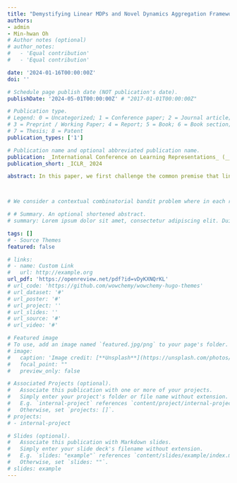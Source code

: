 ```yaml
---
title: "Demystifying Linear MDPs and Novel Dynamics Aggregation Framework"
authors:
- admin
- Min-hwan Oh
# Author notes (optional)
# author_notes:
#   - 'Equal contribution'
#   - 'Equal contribution'

date: '2024-01-16T00:00:00Z'
doi: ''

# Schedule page publish date (NOT publication's date).
publishDate: '2024-05-01T00:00:00Z' # "2017-01-01T00:00:00Z"

# Publication type.
# Legend: 0 = Uncategorized; 1 = Conference paper; 2 = Journal article;
# 3 = Preprint / Working Paper; 4 = Report; 5 = Book; 6 = Book section;
# 7 = Thesis; 8 = Patent
publication_types: ['1']

# Publication name and optional abbreviated publication name.
publication: _International Conference on Learning Representations_ (__ICLR__), 2024
publication_short: _ICLR_ 2024

abstract: In this paper, we first challenge the common premise that linear MDPs always induce performance guarantees independent of the state space. We prove that, in linear MDPs, the feature dimension $d$ is lower bounded by $S/U$ in order to aptly represent transition probabilities, where $S$ is the size of the state space and $U$ is the maximum size of directly reachable states. Hence, $d$ can still scale with $S$ depending on the direct reachability of the environment. To address this limitation of linear MDPs, we propose a novel structural aggregation framework based on dynamics, named as the \textit{dynamics aggregation}. For this newly proposed framework, we design a provably efficient hierarchical reinforcement learning algorithm in linear function approximation that leverages aggregated sub-structures. Our proposed algorithm exhibits statistical efficiency, achieving a regret of $\tilde{\mathcal{O}}  \big( d_{\psi}^{3/2} H^{3/2}\sqrt{ N T} \big)$, where $d_{\psi}$ represents the feature dimension of \textit{aggregated subMDPs} and $N$ signifies the number of aggregated subMDPs. We establish that the condition $d_{\psi}^3 N \ll d^{3}$ is readily met in most real-world environments with hierarchical structures, enabling a substantial improvement in the regret bound compared to \texttt{LSVI-UCB}, which enjoys a regret of $\tilde{\mathcal{O}} (d^{3/2} H^{3/2} \sqrt{ T})$. To the best of our knowledge, this work presents the first HRL algorithm with linear function approximation that offers provable guarantees.



# We consider a contextual combinatorial bandit problem where in each round a learning agent selects a subset of arms and receives feedback on the selected arms according to their score. The score of an arm is an unknown function of the arm's feature. Approximating this unknown score function with deep neural networks, we propose algorithms$:$ Combinatorial Neural UCB ($\texttt{CN-UCB}$) and Combinatorial Neural Thompson Sampling ($\texttt{CN-TS}$). We prove that $\texttt{CN-UCB}$ achieves $\tilde{\mathcal{O}}(\tilde{d} \sqrt{T})$ or $\tilde{\mathcal{O}}(\sqrt{\tilde{d} T K})$ regret, where $\tilde{d}$ is the effective dimension of a neural tangent kernel matrix, $K$ is the size of a subset of arms, and $T$ is the time horizon. For $\texttt{CN-TS}$, we adapt an optimistic sampling technique to ensure the optimism of the sampled combinatorial action, establish a worst-case (frequentist) regret of $\tilde{\mathcal{O}}(\tilde{d} \sqrt{TK})$. To the best of our knowledge, these are the first combinatorial neural bandit algorithms with regret performance guarantees. In particular, $\texttt{CN-TS}$ is the first Thompson sampling algorithm with the worst-case regret guarantees for the general contextual combinatorial bandit problem. The numerical experiments demonstrate the superior performances of our proposed algorithms.

# # Summary. An optional shortened abstract.
# summary: Lorem ipsum dolor sit amet, consectetur adipiscing elit. Duis posuere tellus ac convallis placerat. Proin tincidunt magna sed ex sollicitudin condimentum.

tags: []
# - Source Themes
featured: false

# links:
# - name: Custom Link
#   url: http://example.org
url_pdf: 'https://openreview.net/pdf?id=vDyKXNQrKL'
# url_code: 'https://github.com/wowchemy/wowchemy-hugo-themes'
# url_dataset: '#'
# url_poster: '#'
# url_project: ''
# url_slides: ''
# url_source: '#'
# url_video: '#'

# Featured image
# To use, add an image named `featured.jpg/png` to your page's folder. 
# image:
#   caption: 'Image credit: [**Unsplash**](https://unsplash.com/photos/s9CC2SKySJM)'
#   focal_point: ""
#   preview_only: false

# Associated Projects (optional).
#   Associate this publication with one or more of your projects.
#   Simply enter your project's folder or file name without extension.
#   E.g. `internal-project` references `content/project/internal-project/index.md`.
#   Otherwise, set `projects: []`.
# projects:
# - internal-project

# Slides (optional).
#   Associate this publication with Markdown slides.
#   Simply enter your slide deck's filename without extension.
#   E.g. `slides: "example"` references `content/slides/example/index.md`.
#   Otherwise, set `slides: ""`.
# slides: example
---
```


<!-- {{% callout note %}}
Create your slides in Markdown - click the *Slides* button to check out the example.
{{% /callout %}}

Supplementary notes can be added here, including [code, math, and images](https://wowchemy.com/docs/writing-markdown-latex/). -->
